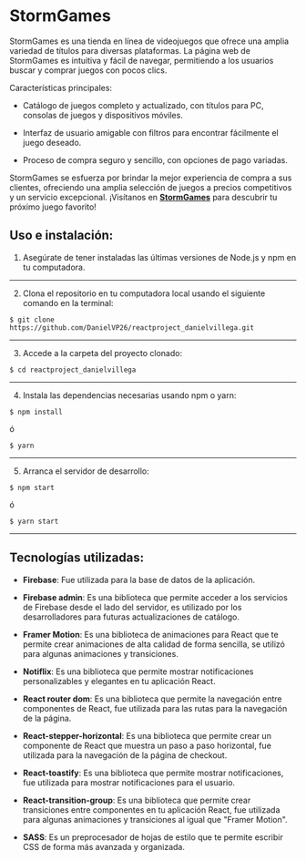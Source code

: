 # **StormGames**

StormGames es una tienda en línea de videojuegos que ofrece una amplia variedad de títulos para diversas plataformas. La página web de StormGames es intuitiva y fácil de navegar, permitiendo a los usuarios buscar y comprar juegos con pocos clics.

Características principales:

- Catálogo de juegos completo y actualizado, con títulos para PC, consolas de juegos y dispositivos móviles.

- Interfaz de usuario amigable con filtros para encontrar fácilmente el juego deseado.

- Proceso de compra seguro y sencillo, con opciones de pago variadas.

StormGames se esfuerza por brindar la mejor experiencia de compra a sus clientes, ofreciendo una amplia selección de juegos a precios competitivos y un servicio excepcional. ¡Visítanos en [**StormGames**](https://reactproject-danielvillega.vercel.app/) para descubrir tu próximo juego favorito!

## **Uso e instalación:**

1. Asegúrate de tener instaladas las últimas versiones de Node.js y npm en tu computadora.

---

2. Clona el repositorio en tu computadora local usando el siguiente comando en la terminal:

```
$ git clone https://github.com/DanielVP26/reactproject_danielvillega.git
```

---

3. Accede a la carpeta del proyecto clonado:

```
$ cd reactproject_danielvillega
```

---

4. Instala las dependencias necesarias usando npm o yarn:

```
$ npm install
```

ó

```
$ yarn
```

---

5. Arranca el servidor de desarrollo:

```
$ npm start
```

ó

```
$ yarn start
```

---

## **Tecnologías utilizadas:**

- **Firebase**: Fue utilizada para la base de datos de la aplicación.

- **Firebase admin**: Es una biblioteca que permite acceder a los servicios de Firebase desde el lado del servidor, es utilizado por los desarrolladores para futuras actualizaciones de catálogo.

- **Framer Motion**: Es una biblioteca de animaciones para React que te permite crear animaciones de alta calidad de forma sencilla, se utilizó para algunas animaciones y transiciones.

- **Notiflix**: Es una biblioteca que permite mostrar notificaciones personalizables y elegantes en tu aplicación React.

- **React router dom**: Es una biblioteca que permite la navegación entre componentes de React, fue utilizada para las rutas para la navegación de la página.

- **React-stepper-horizontal**: Es una biblioteca que permite crear un componente de React que muestra un paso a paso horizontal, fue utilizada para la navegación de la página de checkout.

- **React-toastify**: Es una biblioteca que permite mostrar notificaciones, fue utilizada para mostrar notificaciones para el usuario.

- **React-transition-group**: Es una biblioteca que permite crear transiciones entre componentes en tu aplicación React, fue utilizada para algunas animaciones y transiciones al igual que "Framer Motion".

- **SASS**: Es un preprocesador de hojas de estilo que te permite escribir CSS de forma más avanzada y organizada.
